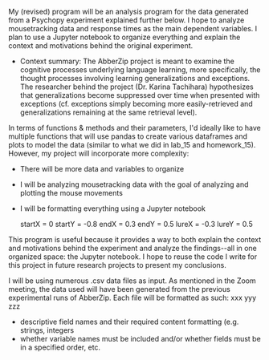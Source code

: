 My (revised) program will be an analysis program for the data generated from a Psychopy experiment explained further below. I hope to analyze mousetracking data and response times as the main dependent variables. I plan to use a Jupyter notebook to organize everything and explain the context and motivations behind the original experiment. 
* Context summary: The AbberZip project is meant to examine the cognitive processes underlying language learning, more specifically, the           thought processes involving learning generalizations and exceptions. The researcher behind the project (Dr. Karina Tachihara) hypothesizes that generalizations become suppressed over time when presented with exceptions (cf. exceptions simply becoming more easily-retrieved and generalizations remaining at the same retrieval level).

In terms of functions & methods and their parameters, I'd ideally like to have multiple functions that will use pandas to create various dataframes and plots to model the data (similar to what we did in lab_15 and homework_15). However, my project will incorporate more complexity: 
* There will be more data and variables to organize
* I will be analyzing mousetracking data with the goal of analyzing and plotting the mouse movements
* I will be formatting everything using a Jupyter notebook

    startX = 0
    startY = -0.8
    endX = 0.3
    endY = 0.5
    lureX = -0.3
    lureY = 0.5

This program is useful because it provides a way to both explain the context and motivations behind the experiment and analyze the findings--all in one organized space: the Jupyter notebook. I hope to reuse the code I write for this project in future research projects to present my conclusions.    

I will be using numerous .csv data files as input. As mentioned in the Zoom meeting, the data used will have been generated from the previous experimental runs of AbberZip. 
Each file will be formatted as such: 
     xxx
     yyy
     zzz
* descriptive field names and their required content formatting (e.g. strings, integers
* whether variable names must be included and/or whether fields must be in a specified order, etc.
